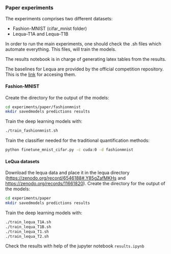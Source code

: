 ### Paper experiments

The experiments comprises two different datasets:
- Fashion-MNIST (cifar_mnist folder)
- Lequa-T1A and Lequa-T1B

In order to run the main experiments, one should check the .sh files which automate everything. This files, will train the models.

The results notebook is in charge of generating latex tables from the results.

The baselines for Lequa are provided by the official competition repository. This is the [link](https://github.com/HLT-ISTI/QuaPy/tree/lequa2022/LeQua2022) for accesing them.

#### Fashion-MNIST
Create the directory for the output of the models:
```bash
cd experiments/paper/fashionmnist
mkdir savedmodels predictions results
```

Train the deep learning models with:
```bash
./train_fashionmnist.sh
```

Train the classifier needed for the traditional quantification methods:
```bash
python finetune_mnist_cifar.py -c cuda:0 -d fashionmnist
```

#### LeQua datasets
Download the lequa data and place it in the lequa directory (https://zenodo.org/record/6546188#.Y85gZafMKHs and https://zenodo.org/records/11661820).
Create the directory for the output of the models:
```bash
cd experiments/paper
mkdir savedmodels predictions results
```


Train the deep learning models with:
```bash
./train_lequa_T1A.sh
./train_lequa_T1B.sh
./train_lequa_T1.sh
./train_lequa_T2.sh
```

Check the results with help of the jupyter notebook ```results.ipynb```
